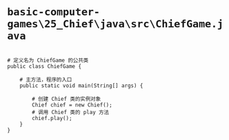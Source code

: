 # `basic-computer-games\25_Chief\java\src\ChiefGame.java`

```

# 定义名为 ChiefGame 的公共类
public class ChiefGame {

    # 主方法，程序的入口
    public static void main(String[] args) {
        
        # 创建 Chief 类的实例对象
        Chief chief = new Chief();
        # 调用 Chief 类的 play 方法
        chief.play();
    }
}

```